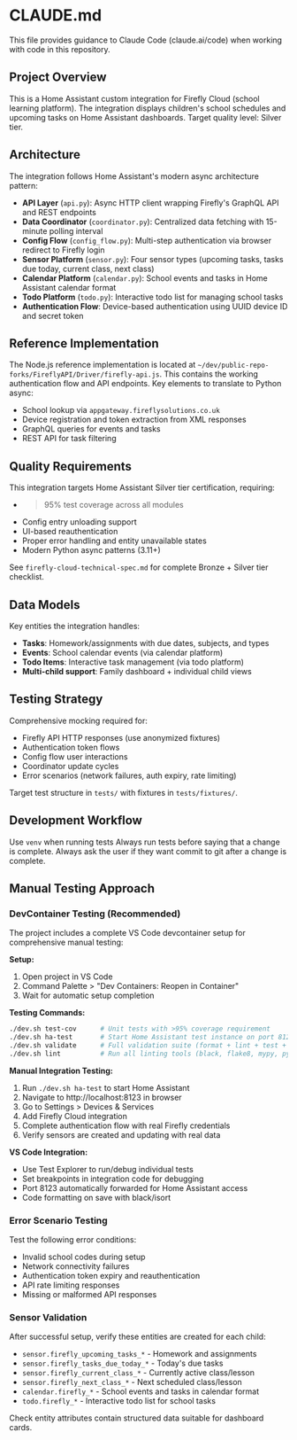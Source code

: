 # CLAUDE.md

This file provides guidance to Claude Code (claude.ai/code) when working with code in this repository.

## Project Overview

This is a Home Assistant custom integration for Firefly Cloud (school learning platform). The integration displays children's school schedules and upcoming tasks on Home Assistant dashboards. Target quality level: Silver tier.

## Architecture

The integration follows Home Assistant's modern async architecture pattern:

- **API Layer** (`api.py`): Async HTTP client wrapping Firefly's GraphQL API and REST endpoints
- **Data Coordinator** (`coordinator.py`): Centralized data fetching with 15-minute polling interval
- **Config Flow** (`config_flow.py`): Multi-step authentication via browser redirect to Firefly login
- **Sensor Platform** (`sensor.py`): Four sensor types (upcoming tasks, tasks due today, current class, next class)
- **Calendar Platform** (`calendar.py`): School events and tasks in Home Assistant calendar format
- **Todo Platform** (`todo.py`): Interactive todo list for managing school tasks
- **Authentication Flow**: Device-based authentication using UUID device ID and secret token

## Reference Implementation

The Node.js reference implementation is located at `~/dev/public-repo-forks/FireflyAPI/Driver/firefly-api.js`. This contains the working authentication flow and API endpoints. Key elements to translate to Python async:
- School lookup via `appgateway.fireflysolutions.co.uk`
- Device registration and token extraction from XML responses
- GraphQL queries for events and tasks
- REST API for task filtering

## Quality Requirements

This integration targets Home Assistant Silver tier certification, requiring:
- >95% test coverage across all modules
- Config entry unloading support
- UI-based reauthentication
- Proper error handling and entity unavailable states
- Modern Python async patterns (3.11+)

See `firefly-cloud-technical-spec.md` for complete Bronze + Silver tier checklist.

## Data Models

Key entities the integration handles:
- **Tasks**: Homework/assignments with due dates, subjects, and types
- **Events**: School calendar events (via calendar platform)
- **Todo Items**: Interactive task management (via todo platform)
- **Multi-child support**: Family dashboard + individual child views

## Testing Strategy

Comprehensive mocking required for:
- Firefly API HTTP responses (use anonymized fixtures)
- Authentication token flows
- Config flow user interactions
- Coordinator update cycles
- Error scenarios (network failures, auth expiry, rate limiting)

Target test structure in `tests/` with fixtures in `tests/fixtures/`.

## Development Workflow

Use `venv` when running tests
Always run tests before saying that a change is complete.
Always ask the user if they want commit to git after a change is complete.

## Manual Testing Approach

### DevContainer Testing (Recommended)

The project includes a complete VS Code devcontainer setup for comprehensive manual testing:

**Setup:**
1. Open project in VS Code
2. Command Palette > "Dev Containers: Reopen in Container"
3. Wait for automatic setup completion

**Testing Commands:**
```bash
./dev.sh test-cov      # Unit tests with >95% coverage requirement
./dev.sh ha-test       # Start Home Assistant test instance on port 8123
./dev.sh validate      # Full validation suite (format + lint + test + config)
./dev.sh lint          # Run all linting tools (black, flake8, mypy, pylint)
```

**Manual Integration Testing:**
1. Run `./dev.sh ha-test` to start Home Assistant
2. Navigate to http://localhost:8123 in browser
3. Go to Settings > Devices & Services
4. Add Firefly Cloud integration
5. Complete authentication flow with real Firefly credentials
6. Verify sensors are created and updating with real data

**VS Code Integration:**
- Use Test Explorer to run/debug individual tests
- Set breakpoints in integration code for debugging
- Port 8123 automatically forwarded for Home Assistant access
- Code formatting on save with black/isort

### Error Scenario Testing

Test the following error conditions:
- Invalid school codes during setup
- Network connectivity failures
- Authentication token expiry and reauthentication
- API rate limiting responses
- Missing or malformed API responses

### Sensor Validation

After successful setup, verify these entities are created for each child:
- `sensor.firefly_upcoming_tasks_*` - Homework and assignments
- `sensor.firefly_tasks_due_today_*` - Today's due tasks
- `sensor.firefly_current_class_*` - Currently active class/lesson
- `sensor.firefly_next_class_*` - Next scheduled class/lesson
- `calendar.firefly_*` - School events and tasks in calendar format
- `todo.firefly_*` - Interactive todo list for school tasks

Check entity attributes contain structured data suitable for dashboard cards.
